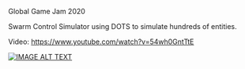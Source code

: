Global Game Jam 2020 

Swarm Control Simulator using DOTS to simulate hundreds of entities.

Video: https://www.youtube.com/watch?v=54wh0GntTtE



[![IMAGE ALT TEXT](https://user-images.githubusercontent.com/7244691/125848516-31ab4901-e00e-4310-9aa1-2401fdc91114.png)](https://www.youtube.com/watch?v=54wh0GntTtE "Video Title")
